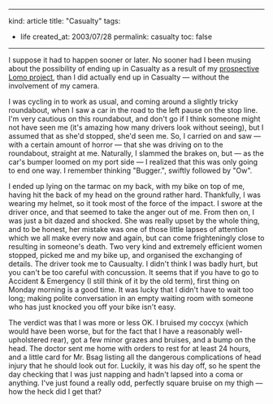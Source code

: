 -----
kind: article
title: "Casualty"
tags:
- life
created_at: 2003/07/28
permalink: casualty
toc: false
-----

<p>I suppose it had to happen sooner or later. No sooner had I been musing about the possibility of ending up in Casualty as a result of my <a href="http://www.rousette.org.uk/blog/archives/funny-looks/">prospective Lomo project</a>, than I did actually end up in Casualty &mdash; without the involvement of my camera.</p>

<p>I was cycling in to work as usual, and coming around a slightly tricky roundabout, when I saw a car in the road to the left pause on the stop line. I'm very cautious on this roundabout, and don't go if I think someone might not have seen me (it's amazing how many drivers look without seeing), but I assumed that as she'd stopped, she'd seen me. So, I carried on and saw &mdash; with a certain amount of horror &mdash; that she was driving on to the roundabout, straight at me. Naturally, I slammed the brakes on, but &mdash; as the car's bumper loomed on my port side &mdash; I realized that this was only going to end one way. I remember thinking "Bugger.", swiftly followed by "Ow".</p>

<p>I ended up lying on the tarmac on my back, with my bike on top of me, having hit the back of my head on the ground rather hard. Thankfully, I was wearing my helmet, so it took most of the force of the impact. I swore at the driver once, and that seemed to take the anger out of me. From then on, I was just a bit dazed and shocked. She was really upset by the whole thing, and to be honest, her mistake was one of those little lapses of attention which we all make every now and again, but can come frighteningly close to resulting in someone's death. Two very kind and extremely efficient women stopped, picked me and my bike up, and organised the exchanging of details. The driver took me to Causualty. I didn't think I was badly hurt, but you can't be too careful with concussion. It seems that if you have to go to Accident & Emergency (I still think of it by the old term), first thing on Monday morning is a good time. It was lucky that I didn't have to wait too long; making polite conversation in an empty waiting room with someone who has just knocked you off your bike isn't easy.</p>

<p>The verdict was that I was more or less OK. I bruised my coccyx (which would have been worse, but for the fact that I have a reasonably well-upholstered rear), got a few minor grazes and bruises, and a bump on the head. The doctor sent me home with orders to rest for at least 24 hours, and a little card for Mr. Bsag listing all the dangerous complications of head injury that he should look out for. Luckily, it was his day off, so he spent the day checking that I was just napping and hadn't lapsed into a coma or anything. I've just found a really odd, perfectly square bruise on my thigh &mdash; how the heck did I get that?</p>


